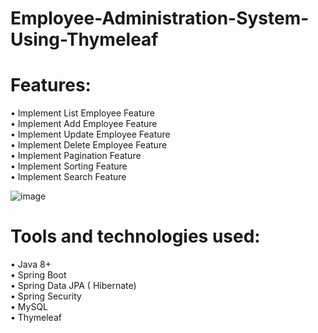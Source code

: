 # Employee-Administration-System-Using-Thymeleaf

# Features:
• Implement List Employee Feature <br>
• Implement Add Employee Feature <br>
• Implement Update Employee Feature <br>
• Implement Delete Employee Feature <br>
• Implement Pagination Feature <br>
• Implement Sorting Feature <br>
• Implement Search Feature <br>

![image](https://github.com/Anirudha2001/Employee-Administration-System-Using-Thymeleaf/assets/114563977/72819c0f-66ff-4a24-9f35-24e42ca627a7)

# Tools and technologies used:
• Java 8+ <br>
• Spring Boot <br>
• Spring Data JPA ( Hibernate) <br>
• Spring Security <br>
• MySQL<br>
• Thymeleaf<br>
